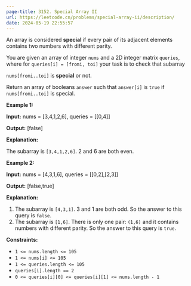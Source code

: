 ```yaml
---
page-title: 3152. Special Array II
url: https://leetcode.cn/problems/special-array-ii/description/
date: 2024-05-19 22:55:57
---
```

An array is considered **special** if every pair of its adjacent elements contains two numbers with different parity.

You are given an array of integer `nums` and a 2D integer matrix `queries`, where for `queries[i] = [fromi, toi]` your task is to check that subarray

`nums[fromi..toi]` is **special** or not.

Return an array of booleans `answer` such that `answer[i]` is `true` if `nums[fromi..toi]` is special.

**Example 1:**

**Input:** nums = \[3,4,1,2,6\], queries = \[\[0,4\]\]

**Output:** \[false\]

**Explanation:**

The subarray is `[3,4,1,2,6]`. 2 and 6 are both even.

**Example 2:**

**Input:** nums = \[4,3,1,6\], queries = \[\[0,2\],\[2,3\]\]

**Output:** \[false,true\]

**Explanation:**

1.  The subarray is `[4,3,1]`. 3 and 1 are both odd. So the answer to this query is `false`.
2.  The subarray is `[1,6]`. There is only one pair: `(1,6)` and it contains numbers with different parity. So the answer to this query is `true`.

**Constraints:**

-   `1 <= nums.length <= 105`
-   `1 <= nums[i] <= 105`
-   `1 <= queries.length <= 105`
-   `queries[i].length == 2`
-   `0 <= queries[i][0] <= queries[i][1] <= nums.length - 1`